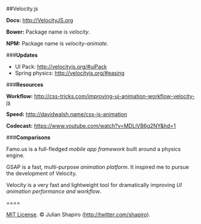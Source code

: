 ##Velocity.js

**Docs:** http://VelocityJS.org

**Bower:**
Package name is *velocity*.

**NPM:**
Package name is *velocity-animate*.

###**Updates**

- UI Pack: http://velocityjs.org/#uiPack
- Spring physics: http://velocityjs.org/#easing

###**Resources**

**Workflow:** http://css-tricks.com/improving-ui-animation-workflow-velocity-js

**Speed:** http://davidwalsh.name/css-js-animation

**Codecast:** https://www.youtube.com/watch?v=MDLiVB6g2NY&hd=1

###**Comparisons**

Famo.us is a full-fledged *mobile app framework* built around a physics engine.

GSAP is a fast, multi-purpose *animation platform*. It inspired me to pursue the development of Velocity.

Velocity is a very fast and lightweight tool for dramatically improving *UI animation performance and workflow*.

====

[MIT License](LICENSE). © Julian Shapiro (http://twitter.com/shapiro).
